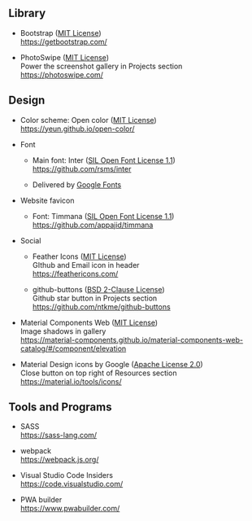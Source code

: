 ## Library

- Bootstrap ([MIT License](https://github.com/twbs/bootstrap/blob/master/LICENSE))  
  <https://getbootstrap.com/>

- PhotoSwipe ([MIT License](https://github.com/dimsemenov/PhotoSwipe/blob/master/LICENSE))  
  Power the screenshot gallery in Projects section  
  <https://photoswipe.com/>

## Design

- Color scheme: Open color ([MIT License](https://github.com/yeun/open-color/blob/master/LICENSE))  
  <https://yeun.github.io/open-color/>

- Font

  - Main font: Inter ([SIL Open Font License 1.1](https://github.com/rsms/inter/blob/master/LICENSE.txt))  
    <https://github.com/rsms/inter>

  - Delivered by [Google Fonts](https://fonts.google.com)

- Website favicon

  - Font: Timmana ([SIL Open Font License 1.1](https://github.com/appajid/timmana/blob/master/OFL.txt))  
    <https://github.com/appajid/timmana>

- Social

  - Feather Icons ([MIT License](https://github.com/feathericons/feather))  
    GIthub and Email icon in header  
    <https://feathericons.com/>

  - github-buttons ([BSD 2-Clause License](https://github.com/ntkme/github-buttons/blob/master/LICENSE))  
    Github star button in Projects section  
    <https://github.com/ntkme/github-buttons>

- Material Components Web ([MIT License](https://github.com/material-components/material-components-web/blob/master/LICENSE))  
  Image shadows in gallery  
  <https://material-components.github.io/material-components-web-catalog/#/component/elevation>

- Material Design icons by Google ([Apache License 2.0](https://github.com/google/material-design-icons/blob/master/LICENSE))  
  Close button on top right of Resources section  
  <https://material.io/tools/icons/>

## Tools and Programs

- SASS  
  <https://sass-lang.com/>

- webpack  
  <https://webpack.js.org/>
- Visual Studio Code Insiders  
  <https://code.visualstudio.com/>

- PWA builder  
  <https://www.pwabuilder.com/>
